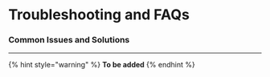 # Troubleshooting and FAQs

### **Common Issues and Solutions**

***

{% hint style="warning" %}
**To be added**
{% endhint %}

